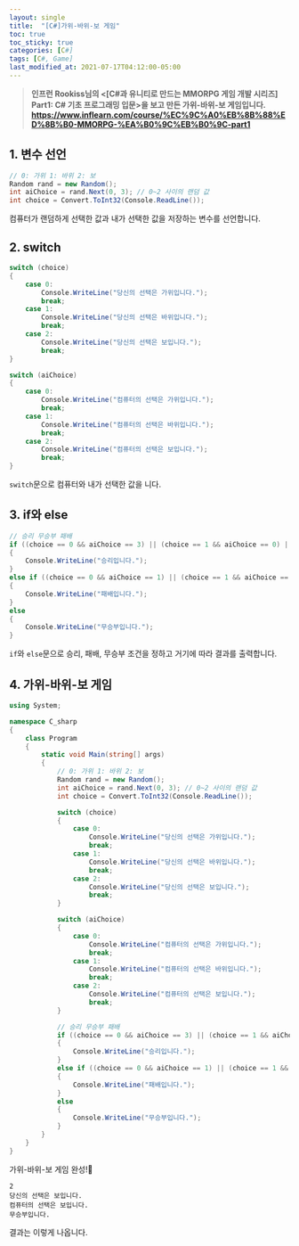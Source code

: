 ```yaml
---
layout: single
title:  "[C#]가위-바위-보 게임"
toc: true
toc_sticky: true
categories: [C#]
tags: [C#, Game]
last_modified_at: 2021-07-17T04:12:00-05:00
---
```


>**인프런 Rookiss님의 <[C#과 유니티로 만드는 MMORPG 게임 개발 시리즈] Part1: C# 기초 프로그래밍 입문>을 보고 만든 가위-바위-보 게임입니다. https://www.inflearn.com/course/%EC%9C%A0%EB%8B%88%ED%8B%B0-MMORPG-%EA%B0%9C%EB%B0%9C-part1**

## 1. 변수 선언

```cs
// 0: 가위 1: 바위 2: 보
Random rand = new Random();
int aiChoice = rand.Next(0, 3); // 0~2 사이의 랜덤 값
int choice = Convert.ToInt32(Console.ReadLine());
```
            
컴퓨터가 랜덤하게 선택한 값과 내가 선택한 값을 저장하는 변수를 선언합니다.

## 2. switch

```cs
switch (choice)
{
    case 0:
        Console.WriteLine("당신의 선택은 가위입니다.");
        break;
    case 1:
        Console.WriteLine("당신의 선택은 바위입니다.");
        break;
    case 2:
        Console.WriteLine("당신의 선택은 보입니다.");
        break;
}

switch (aiChoice)
{
    case 0:
        Console.WriteLine("컴퓨터의 선택은 가위입니다.");
        break;
    case 1:
        Console.WriteLine("컴퓨터의 선택은 바위입니다.");
        break;
    case 2:
        Console.WriteLine("컴퓨터의 선택은 보입니다.");
        break;
}  
```
    
`switch`문으로 컴퓨터와 내가 선택한 값을 니다.

## 3. if와 else

```cs
// 승리 무승부 패배
if ((choice == 0 && aiChoice == 3) || (choice == 1 && aiChoice == 0) || (choice == 2 && aiChoice == 1))
{
    Console.WriteLine("승리입니다.");
}
else if ((choice == 0 && aiChoice == 1) || (choice == 1 && aiChoice == 2) || (choice == 2 && aiChoice == 0))
{
    Console.WriteLine("패배입니다.");
}
else
{
    Console.WriteLine("무승부입니다.");
}
```
    
`if`와 `else`문으로 승리, 패배, 무승부 조건을 정하고 거기에 따라 결과를 출력합니다.

## 4. 가위-바위-보 게임

```cs
using System;

namespace C_sharp
{
    class Program
    {
        static void Main(string[] args)
        {
            // 0: 가위 1: 바위 2: 보
            Random rand = new Random();
            int aiChoice = rand.Next(0, 3); // 0~2 사이의 랜덤 값
            int choice = Convert.ToInt32(Console.ReadLine());

            switch (choice)
            {
                case 0:
                    Console.WriteLine("당신의 선택은 가위입니다.");
                    break;
                case 1:
                    Console.WriteLine("당신의 선택은 바위입니다.");
                    break;
                case 2:
                    Console.WriteLine("당신의 선택은 보입니다.");
                    break;
            }

            switch (aiChoice)
            {
                case 0:
                    Console.WriteLine("컴퓨터의 선택은 가위입니다.");
                    break;
                case 1:
                    Console.WriteLine("컴퓨터의 선택은 바위입니다.");
                    break;
                case 2:
                    Console.WriteLine("컴퓨터의 선택은 보입니다.");
                    break;
            }

            // 승리 무승부 패배
            if ((choice == 0 && aiChoice == 3) || (choice == 1 && aiChoice == 0) || (choice == 2 && aiChoice == 1))
            {
                Console.WriteLine("승리입니다.");
            }
            else if ((choice == 0 && aiChoice == 1) || (choice == 1 && aiChoice == 2) || (choice == 2 && aiChoice == 0))
            {
                Console.WriteLine("패배입니다.");
            }
            else
            {
                Console.WriteLine("무승부입니다.");
            }
        }
    }
}
```
    
가위-바위-보 게임 완성!🙌

```
2
당신의 선택은 보입니다.
컴퓨터의 선택은 보입니다.
무승부입니다.
```
    
결과는 이렇게 나옵니다.    
